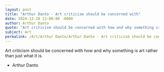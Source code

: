 ```yaml
---
layout: post
title: "Arthur Danto - Art criticism should be concerned with"
date: 2024-12-28 12:00:00 -0000
author: Arthur Danto
quote: "Art criticism should be concerned with how and why something is art rather than just what it is."
subject: Art
permalink: /Art/Arthur Danto/Arthur Danto - Art criticism should be concerned with
---
```


Art criticism should be concerned with how and why something is art rather than just what it is.

- Arthur Danto
